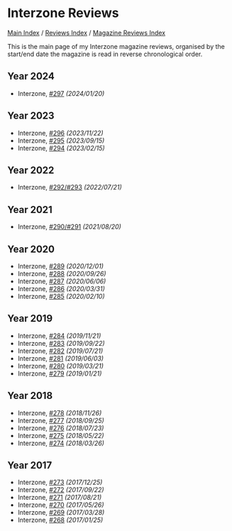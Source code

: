 # Interzone Reviews

[Main Index](../../../README.md) / [Reviews Index](../../README.md) / [Magazine Reviews Index](../README.md)

This is the main page of my Interzone magazine reviews, organised by the start/end date the magazine is read in reverse chronological order.

## Year 2024
- Interzone, [#297](20240120-Interzone297.md) *(2024/01/20)*

## Year 2023
- Interzone, [#296](20231122-Interzone296.md) *(2023/11/22)*
- Interzone, [#295](20230915-Interzone295.md) *(2023/09/15)*
- Interzone, [#294](20230215-Interzone294.md) *(2023/02/15)*

## Year 2022
- Interzone, [#292/#293](20220721-Interzone292_293.md) *(2022/07/21)*

## Year 2021
- Interzone, [#290/#291](20210820-Interzone290_291.md) *(2021/08/20)*

## Year 2020
- Interzone, [#289](20201201-Interzone289.md) *(2020/12/01)*
- Interzone, [#288](20200926-Interzone288.md) *(2020/09/26)*
- Interzone, [#287](20200606-Interzone287.md) *(2020/06/06)*
- Interzone, [#286](20200331-Interzone286.md) *(2020/03/31)*
- Interzone, [#285](20200210-Interzone285.md) *(2020/02/10)*

## Year 2019
- Interzone, [#284](20191121-Interzone284.md) *(2019/11/21)*
- Interzone, [#283](20190922-Interzone283.md) *(2019/09/22)*
- Interzone, [#282](20190721-Interzone282.md) *(2019/07/21)*
- Interzone, [#281](20190603-Interzone281.md) *(2019/06/03)*
- Interzone, [#280](20190321-Interzone280.md) *(2019/03/21)*
- Interzone, [#279](20190121-Interzone279.md) *(2019/01/21)*

## Year 2018
- Interzone, [#278](20181126-Interzone278.md) *(2018/11/26)*
- Interzone, [#277](20180925-Interzone277.md) *(2018/09/25)*
- Interzone, [#276](20180723-Interzone276.md) *(2018/07/23)*
- Interzone, [#275](20180522-Interzone275.md) *(2018/05/22)*
- Interzone, [#274](20180326-Interzone274.md) *(2018/03/26)*

## Year 2017
- Interzone, [#273](20171225-Interzone273.md) *(2017/12/25)*
- Interzone, [#272](20170922-Interzone272.md) *(2017/09/22)*
- Interzone, [#271](20170821-Interzone271.md) *(2017/08/21)*
- Interzone, [#270](20170526-Interzone270.md) *(2017/05/26)*
- Interzone, [#269](20170328-Interzone269.md) *(2017/03/28)*
- Interzone, [#268](20170125-Interzone268.md) *(2017/01/25)*
